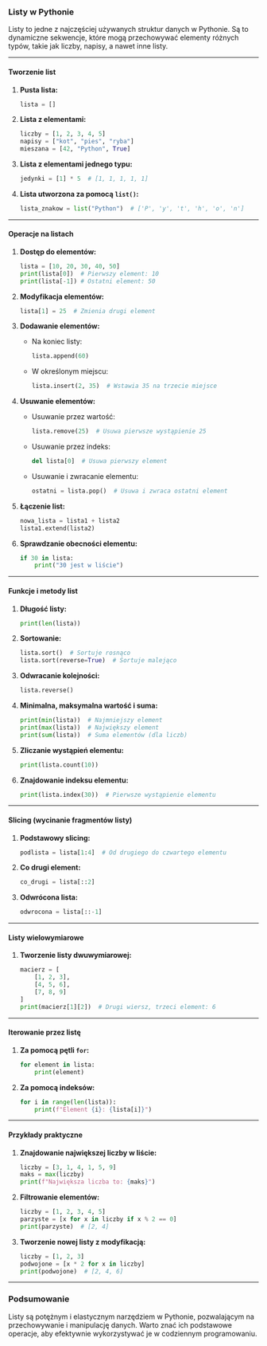 ### Listy w Pythonie

Listy to jedne z najczęściej używanych struktur danych w Pythonie. Są to dynamiczne sekwencje, które mogą przechowywać elementy różnych typów, takie jak liczby, napisy, a nawet inne listy.

---

#### **Tworzenie list**

1. **Pusta lista:**
   ```python
   lista = []
   ```

2. **Lista z elementami:**
   ```python
   liczby = [1, 2, 3, 4, 5]
   napisy = ["kot", "pies", "ryba"]
   mieszana = [42, "Python", True]
   ```

3. **Lista z elementami jednego typu:**
   ```python
   jedynki = [1] * 5  # [1, 1, 1, 1, 1]
   ```

4. **Lista utworzona za pomocą `list()`:**
   ```python
   lista_znakow = list("Python")  # ['P', 'y', 't', 'h', 'o', 'n']
   ```

---

#### **Operacje na listach**

1. **Dostęp do elementów:**
   ```python
   lista = [10, 20, 30, 40, 50]
   print(lista[0])  # Pierwszy element: 10
   print(lista[-1]) # Ostatni element: 50
   ```

2. **Modyfikacja elementów:**
   ```python
   lista[1] = 25  # Zmienia drugi element
   ```

3. **Dodawanie elementów:**
   - Na koniec listy:
     ```python
     lista.append(60)
     ```
   - W określonym miejscu:
     ```python
     lista.insert(2, 35)  # Wstawia 35 na trzecie miejsce
     ```

4. **Usuwanie elementów:**
   - Usuwanie przez wartość:
     ```python
     lista.remove(25)  # Usuwa pierwsze wystąpienie 25
     ```
   - Usuwanie przez indeks:
     ```python
     del lista[0]  # Usuwa pierwszy element
     ```
   - Usuwanie i zwracanie elementu:
     ```python
     ostatni = lista.pop()  # Usuwa i zwraca ostatni element
     ```

5. **Łączenie list:**
   ```python
   nowa_lista = lista1 + lista2
   lista1.extend(lista2)
   ```

6. **Sprawdzanie obecności elementu:**
   ```python
   if 30 in lista:
       print("30 jest w liście")
   ```

---

#### **Funkcje i metody list**

1. **Długość listy:**
   ```python
   print(len(lista))
   ```

2. **Sortowanie:**
   ```python
   lista.sort()  # Sortuje rosnąco
   lista.sort(reverse=True)  # Sortuje malejąco
   ```

3. **Odwracanie kolejności:**
   ```python
   lista.reverse()
   ```

4. **Minimalna, maksymalna wartość i suma:**
   ```python
   print(min(lista))  # Najmniejszy element
   print(max(lista))  # Największy element
   print(sum(lista))  # Suma elementów (dla liczb)
   ```

5. **Zliczanie wystąpień elementu:**
   ```python
   print(lista.count(10))
   ```

6. **Znajdowanie indeksu elementu:**
   ```python
   print(lista.index(30))  # Pierwsze wystąpienie elementu
   ```

---

#### **Slicing (wycinanie fragmentów listy)**

1. **Podstawowy slicing:**
   ```python
   podlista = lista[1:4]  # Od drugiego do czwartego elementu
   ```

2. **Co drugi element:**
   ```python
   co_drugi = lista[::2]
   ```

3. **Odwrócona lista:**
   ```python
   odwrocona = lista[::-1]
   ```

---

#### **Listy wielowymiarowe**

1. **Tworzenie listy dwuwymiarowej:**
   ```python
   macierz = [
       [1, 2, 3],
       [4, 5, 6],
       [7, 8, 9]
   ]
   print(macierz[1][2])  # Drugi wiersz, trzeci element: 6
   ```

---

#### **Iterowanie przez listę**

1. **Za pomocą pętli `for`:**
   ```python
   for element in lista:
       print(element)
   ```

2. **Za pomocą indeksów:**
   ```python
   for i in range(len(lista)):
       print(f"Element {i}: {lista[i]}")
   ```

---

#### **Przykłady praktyczne**

1. **Znajdowanie największej liczby w liście:**
   ```python
   liczby = [3, 1, 4, 1, 5, 9]
   maks = max(liczby)
   print(f"Największa liczba to: {maks}")
   ```

2. **Filtrowanie elementów:**
   ```python
   liczby = [1, 2, 3, 4, 5]
   parzyste = [x for x in liczby if x % 2 == 0]
   print(parzyste)  # [2, 4]
   ```

3. **Tworzenie nowej listy z modyfikacją:**
   ```python
   liczby = [1, 2, 3]
   podwojone = [x * 2 for x in liczby]
   print(podwojone)  # [2, 4, 6]
   ```

---

### Podsumowanie

Listy są potężnym i elastycznym narzędziem w Pythonie, pozwalającym na przechowywanie i manipulację danych. Warto znać ich podstawowe operacje, aby efektywnie wykorzystywać je w codziennym programowaniu.
